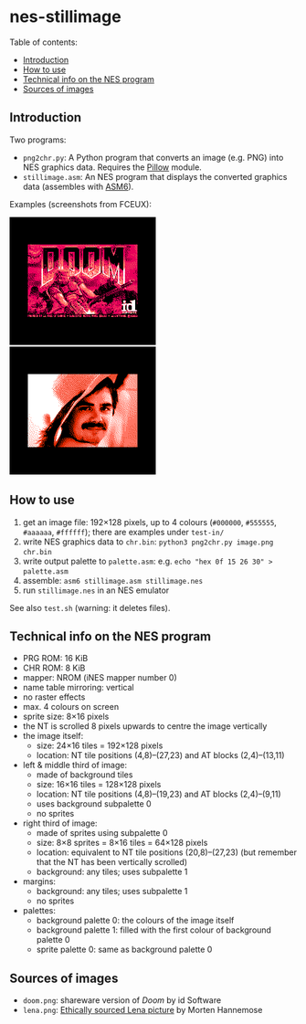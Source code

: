 # nes-stillimage

Table of contents:
* [Introduction](#introduction)
* [How to use](#how-to-use)
* [Technical info on the NES program](#technical-info-on-the-nes-program)
* [Sources of images](#sources-of-images)

## Introduction
Two programs:
* `png2chr.py`: A Python program that converts an image (e.g. PNG) into NES graphics data. Requires the [Pillow](https://python-pillow.org) module.
* `stillimage.asm`: An NES program that displays the converted graphics data (assembles with [ASM6](https://www.romhacking.net/utilities/674/)).

Examples (screenshots from FCEUX):

![shareware DOS Doom title screen](snap-doom.png)
![ethically sourced Lena](snap-lena.png)

## How to use
1. get an image file: 192&times;128 pixels, up to 4 colours (`#000000`, `#555555`, `#aaaaaa`, `#ffffff`); there are examples under `test-in/`
1. write NES graphics data to `chr.bin`: `python3 png2chr.py image.png chr.bin`
1. write output palette to `palette.asm`: e.g. `echo "hex 0f 15 26 30" > palette.asm`
1. assemble: `asm6 stillimage.asm stillimage.nes`
1. run `stillimage.nes` in an NES emulator

See also `test.sh` (warning: it deletes files).

## Technical info on the NES program
* PRG ROM: 16 KiB
* CHR ROM: 8 KiB
* mapper: NROM (iNES mapper number 0)
* name table mirroring: vertical
* no raster effects
* max. 4 colours on screen
* sprite size: 8&times;16 pixels
* the NT is scrolled 8 pixels upwards to centre the image vertically
* the image itself:
  * size: 24&times;16 tiles = 192&times;128 pixels
  * location: NT tile positions (4,8)&ndash;(27,23) and AT blocks (2,4)&ndash;(13,11)
* left & middle third of image:
  * made of background tiles
  * size: 16&times;16 tiles = 128&times;128 pixels
  * location: NT tile positions (4,8)&ndash;(19,23) and AT blocks (2,4)&ndash;(9,11)
  * uses background subpalette 0
  * no sprites
* right third of image:
  * made of sprites using subpalette 0
  * size: 8&times;8 sprites = 8&times;16 tiles = 64&times;128 pixels
  * location: equivalent to NT tile positions (20,8)&ndash;(27,23) (but remember that the NT has been vertically scrolled)
  * background: any tiles; uses subpalette 1
* margins:
  * background: any tiles; uses subpalette 1
  * no sprites
* palettes:
  * background palette 0: the colours of the image itself
  * background palette 1: filled with the first colour of background palette 0
  * sprite palette 0: same as background palette 0

## Sources of images
* `doom.png`: shareware version of *Doom* by id Software
* `lena.png`: [Ethically sourced Lena picture](https://mortenhannemose.github.io/lena/) by Morten Hannemose

